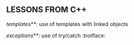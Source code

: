 ## LESSONS FROM C++

_templates_**: use of templates with linked objects

_exceptions_**: use of try/catch :trollface:


